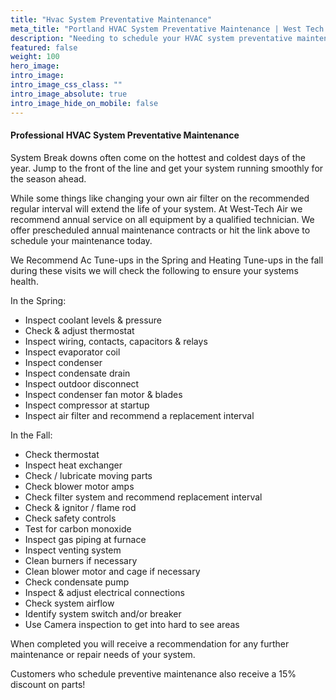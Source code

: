 ```yaml
---
title: "Hvac System Preventative Maintenance"
meta_title: "Portland HVAC System Preventative Maintenance | West Tech Air"
description: "Needing to schedule your HVAC system preventative maintenance? West Tech Air is the solution to all of your Home comfort needs."
featured: false
weight: 100
hero_image: 
intro_image: 
intro_image_css_class: ""
intro_image_absolute: true
intro_image_hide_on_mobile: false
---
```


#### Professional HVAC System Preventative Maintenance

System Break downs often come on the hottest and coldest days of the year. Jump to the front of the line and get your system running smoothly for the season ahead. 

While some things like changing your own air filter on the recommended regular interval will extend the life of your system. At West-Tech Air we recommend annual service on all equipment by a qualified technician. We offer prescheduled annual maintenance contracts or hit the link above to schedule your maintenance today.

We Recommend Ac Tune-ups in the Spring and Heating Tune-ups in the fall during these visits we will check the following to ensure your systems health.

In the Spring:

- Inspect coolant levels & pressure
- Check & adjust thermostat
- Inspect wiring, contacts, capacitors & relays
- Inspect evaporator coil
- Inspect condenser
- Inspect condensate drain
- Inspect outdoor disconnect
- Inspect condenser fan motor & blades
- Inspect compressor at startup
- Inspect air filter and recommend a replacement interval 

In the Fall:

- Check thermostat
- Inspect heat exchanger
- Check / lubricate moving parts
- Check blower motor amps
- Check filter system and recommend replacement interval  
- Check & ignitor / flame rod
- Check safety controls
- Test for carbon monoxide
- Inspect gas piping at furnace 
- Inspect venting system
- Clean burners if necessary 
- Clean blower motor and cage if necessary 
- Check condensate pump 
- Inspect & adjust electrical connections
- Check system airflow
- Identify system switch and/or breaker
- Use Camera inspection to get into hard to see areas

When completed you will receive a recommendation for any further maintenance or repair needs of your system.

Customers who schedule preventive maintenance also receive a 15% discount on parts! 